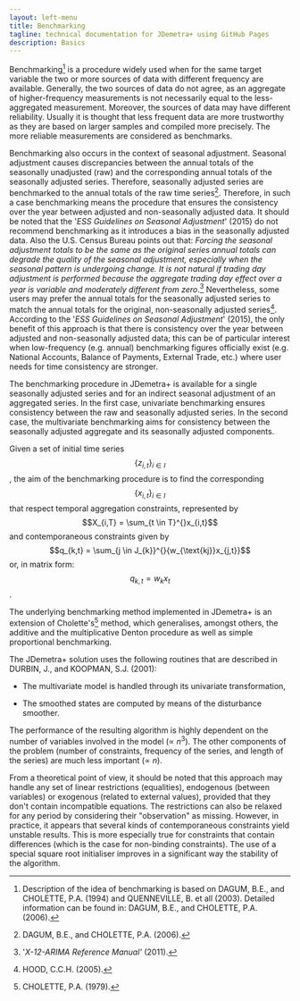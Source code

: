 ```yaml
---
layout: left-menu
title: Benchmarking
tagline: technical documentation for JDemetra+ using GitHub Pages
description: Basics
---
```



Benchmarking[^86] is a procedure widely used when for the same target
variable the two or more sources of data with different frequency are
available. Generally, the two sources of data do not agree, as an
aggregate of higher-frequency measurements is not necessarily equal to
the less-aggregated measurement. Moreover, the sources of data may have
different reliability. Usually it is thought that less frequent data are
more trustworthy as they are based on larger samples and compiled more
precisely. The more reliable measurements are considered as benchmarks.

Benchmarking also occurs in the context of seasonal adjustment. Seasonal
adjustment causes discrepancies between the annual totals of the
seasonally unadjusted (raw) and the corresponding annual totals of the
seasonally adjusted series. Therefore, seasonally adjusted series are
benchmarked to the annual totals of the raw time series[^87]. Therefore,
in such a case benchmarking means the procedure that ensures the
consistency over the year between adjusted and non-seasonally adjusted
data. It should be noted that the '*ESS Guidelines on Seasonal
Adjustment*' (2015) do not recommend benchmarking as it introduces a
bias in the seasonally adjusted data. Also the U.S. Census Bureau points
out that: *Forcing the seasonal adjustment totals to be the same as the
original series annual totals can degrade the quality of the seasonal
adjustment, especially when the seasonal pattern is undergoing change.
It is not natural if trading day adjustment is performed because the
aggregate trading day effect over a year is variable and moderately
different from zero*.[^88] Nevertheless, some users may prefer the
annual totals for the seasonally adjusted series to match the annual
totals for the original, non-seasonally adjusted series[^89]. According
to the '*ESS Guidelines on Seasonal Adjustment*' (2015), the only
benefit of this approach is that there is consistency over the year
between adjusted and non-seasonally adjusted data; this can be of
particular interest when low-frequency (e.g. annual) benchmarking
figures officially exist (e.g. National Accounts, Balance of Payments,
External Trade, etc.) where user needs for time consistency are
stronger.

The benchmarking procedure in JDemetra+ is available for a single
seasonally adjusted series and for an indirect seasonal adjustment of an
aggregated series. In the first case, univariate benchmarking ensures
consistency between the raw and seasonally adjusted series. In the
second case, the multivariate benchmarking aims for consistency between
the seasonally adjusted aggregate and its seasonally adjusted
components.

Given a set of initial time series $$\left\{ z_{i,t} \right\}_{i \in I}$$,
the aim of the benchmarking procedure is to find the corresponding
$$\left\{ x_{i,t} \right\}_{i \in I}$$ that respect temporal aggregation
constraints, represented by $$X_{i,T} = \sum_{t \in T}^{}x_{i,t}$$ and
contemporaneous constraints given by
$$q_{k,t} = \sum_{j \in J_{k}}^{}{w_{\text{kj}}x_{j,t}}$$ or, in matrix
form: $$q_{k,t} = w_{k}x_{t}$$.

The underlying benchmarking method implemented in JDemetra+ is an
extension of Cholette\'s[^90] method, which generalises, amongst others,
the additive and the multiplicative Denton procedure as well as simple
proportional benchmarking.

The JDemetra+ solution uses the following routines that are described in
DURBIN, J., and KOOPMAN, S.J. (2001):

-   The multivariate model is handled through its univariate
    transformation,

-   The smoothed states are computed by means of the disturbance
    smoother.

The performance of the resulting algorithm is highly dependent on the
number of variables involved in the model ($\propto \ n^{3}$). The other
components of the problem (number of constraints, frequency of the
series, and length of the series) are much less important
($\propto \ n$).

From a theoretical point of view, it should be noted that this approach
may handle any set of linear restrictions (equalities), endogenous
(between variables) or exogenous (related to external values), provided
that they don\'t contain incompatible equations. The restrictions can
also be relaxed for any period by considering their \"observation\" as
missing. However, in practice, it appears that several kinds of
contemporaneous constraints yield unstable results. This is more
especially true for constraints that contain differences (which is the
case for non-binding constraints). The use of a special square root
initialiser improves in a significant way the stability of the
algorithm.

[^86]: Description of the idea of benchmarking is based on DAGUM, B.E.,
    and CHOLETTE, P.A. (1994) and QUENNEVILLE, B. et all (2003).
    Detailed information can be found in: DAGUM, B.E., and CHOLETTE,
    P.A. (2006).

[^87]: DAGUM, B.E., and CHOLETTE, P.A. (2006).

[^88]: '*X-12-ARIMA Reference Manual'* (2011).

[^89]: HOOD, C.C.H. (2005).

[^90]: CHOLETTE, P.A. (1979). 